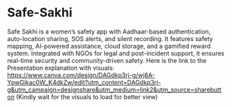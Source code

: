 # Safe-Sakhi
Safe Sakhi is a women’s safety app with Aadhaar-based authentication, auto-location sharing, SOS alerts, and silent recording. It features safety mapping, AI-powered assistance, cloud storage, and a gamified reward system. Integrated with NGOs for legal and post-incident support, it ensures real-time security and community-driven safety.
Here is the link to the Presentation explanation with visuals:
https://www.canva.com/design/DAGdkp3rj-g/wj8A-YpwGikac0W_K4dkZw/edit?utm_content=DAGdkp3rj-g&utm_campaign=designshare&utm_medium=link2&utm_source=sharebutton
(Kindly wait for the visuals to load for better view)
